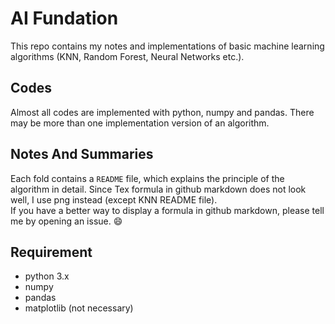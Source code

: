 # AI Fundation
This repo contains my notes and implementations of basic machine learning algorithms (KNN, Random Forest, Neural Networks etc.).  
## Codes
Almost all codes are implemented with python, numpy and pandas. There may be more than one implementation version of an algorithm. 
## Notes And Summaries
Each fold contains a `README` file, which explains the principle of the algorithm in detail. Since Tex formula in github markdown does not look well, I use png instead (except KNN README file).  
If you have a better way to display a formula in github markdown, please tell me by opening an issue. :smile: 
## Requirement
- python 3.x
- numpy
- pandas
- matplotlib (not necessary)
